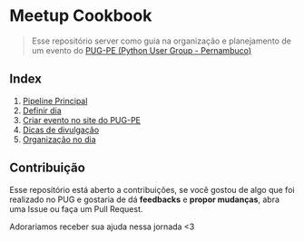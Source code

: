 # Meetup Cookbook

>Esse repositório server como guia na organização e planejamento de um evento do [PUG-PE (Python User Group - Pernambuco)](http://pycon.pug.pe)

## Index
 1. [Pipeline Principal](arquivos/PIPELINE.md)
 2. [Definir dia](arquivos/DEFINIR-DIA.md)
 3. [Criar evento no site do PUG-PE](arquivos/EVENTOS-PUG.md)
 4. [Dicas de divulgação](arquivos/DIVULGACAO.md)
 5. [Organização no dia](arquivos/ORGANIZACAO-DIA.md)

## Contribuição
  Esse repositório está aberto a contribuições, se você gostou de algo que foi realizado no PUG e gostaria de dá **feedbacks** e **propor mudanças**, abra uma Issue ou faça um Pull Request.

  Adorariamos receber sua ajuda nessa jornada <3
